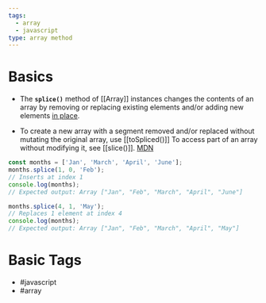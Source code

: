 ```yaml
---
tags:
  - array
  - javascript
type: array method
---
```

# Basics
- The **`splice()`** method of [[Array]] instances changes the contents of an array by removing or replacing existing elements and/or adding new elements [in place](https://en.wikipedia.org/wiki/In-place_algorithm).

- To create a new array with a segment removed and/or replaced without mutating the original array, use [[toSpliced()]] To access part of an array without modifying it, see [[slice()]]. [MDN](https://developer.mozilla.org/en-US/docs/Web/JavaScript/Reference/Global_Objects/Array/splice)

```javascript
const months = ['Jan', 'March', 'April', 'June'];
months.splice(1, 0, 'Feb');
// Inserts at index 1
console.log(months);
// Expected output: Array ["Jan", "Feb", "March", "April", "June"]

months.splice(4, 1, 'May');
// Replaces 1 element at index 4
console.log(months);
// Expected output: Array ["Jan", "Feb", "March", "April", "May"]

```
# Basic Tags
- #javascript 
- #array 